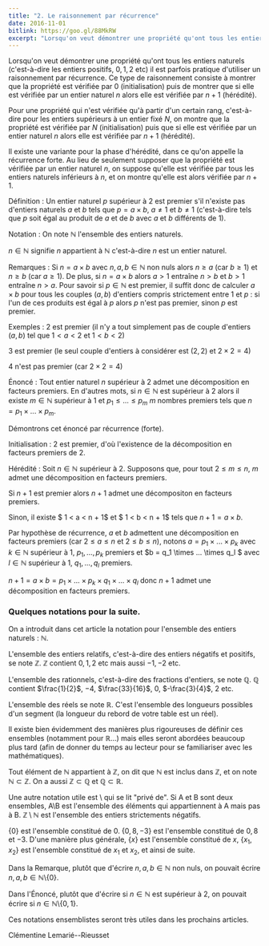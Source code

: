 ```yaml
---
title: "2. Le raisonnement par récurrence"
date: 2016-11-01
bitlink: https://goo.gl/88MkRW
excerpt: "Lorsqu'on veut démontrer une propriété qu'ont tous les entiers naturels (c'est-à-dire les entiers positifs, 0, 1, 2 etc) il est parfois pratique d'utiliser un raisonnement par récurrence. Ce type de raisonnement consiste à montrer que la propriété est vérifiée par 0 (initialisation) puis de montrer que si elle est vérifiée par un entier naturel n alors elle est vérifiée par n + 1 (hérédité)..."
---
```


Lorsqu'on veut démontrer une propriété qu'ont tous les entiers naturels (c'est-à-dire les entiers positifs, $0, 1, 2$ etc) il est parfois pratique d'utiliser un raisonnement par récurrence. Ce type de raisonnement consiste à montrer que la propriété est vérifiée par $0$ (initialisation) puis de montrer que si elle est vérifiée par un entier naturel $n$ alors elle est vérifiée par $n + 1$ (hérédité). 

Pour une propriété qui n'est vérifiée qu'à partir d'un certain rang, c'est-à-dire pour les entiers supérieurs à un entier fixé $N$, on montre que la propriété est vérifiée par $N$ (initialisation) puis que si elle est vérifiée par un entier naturel $n$ alors elle est vérifiée par $n + 1$ (hérédité).

Il existe une variante pour la phase d'hérédité, dans ce qu'on appelle la récurrence forte. Au lieu de seulement supposer que la propriété est vérifiée par un entier naturel $n$, on suppose qu'elle est vérifiée par tous les entiers naturels inférieurs à $n$, et on montre qu'elle est alors vérifiée par $n + 1$.

Définition : Un entier naturel $p$ supérieur à $2$ est premier s'il n'existe pas d'entiers naturels $a$ et $b$ tels que $p = a\times b$, $a \neq 1$ et $b \neq 1$ (c'est-à-dire tels que $p$ soit égal au produit de $a$ et de $b$ avec $a$ et $b$ différents de $1$).

Notation : On note $\mathbb{N}$ l'ensemble des entiers naturels.

$n \in \mathbb{N}$ signifie $n$ appartient à $\mathbb{N}$ c'est-à-dire $n$ est un entier naturel.

Remarques : Si $n = a\times b$ avec $n,a,b \in \mathbb{N}$ non nuls alors $n \geq a$ (car $b \geq 1$) et $n \geq b$ (car $a \geq 1$). De plus, si $n = a\times b$ alors $a > 1$ entraîne $n > b$ et $b > 1$ entraîne $n > a$. Pour savoir si $p \in \mathbb{N}$ est premier, il suffit donc de calculer $a\times b$ pour tous les couples $(a,b)$ d'entiers compris strictement entre $1$ et $p$ : si l'un de ces produits est égal à $p$ alors $p$ n'est pas premier, sinon $p$ est premier.

Exemples : $2$ est premier (il n'y a tout simplement pas de couple d'entiers $(a,b)$ tel que $1<a<2$ et $1<b<2$)

$3$ est premier (le seul couple d'entiers à considérer est $(2,2)$ et $2 \times 2 = 4$)

$4$ n'est pas premier (car $2 \times 2 = 4$)

Énoncé : Tout entier naturel $n$ supérieur à $2$ admet une décomposition en facteurs premiers. En d'autres mots, si $n \in \mathbb{N}$ est supérieur à $2$ alors il existe $m \in \mathbb{N}$ supérieur à $1$ et $p_1 \leq ... \leq p_m$ $m$ nombres premiers tels que $n = p_1 \times ... \times p_m$.

Démontrons cet énoncé par récurrence (forte).

Initialisation : $2$ est premier, d'où l'existence de la décomposition en facteurs premiers de $2$.

Hérédité : Soit $n \in \mathbb{N}$ supérieur à $2$. Supposons que, pour tout $2 \leq m \leq n$, $m$ admet une décomposition en facteurs premiers.

Si $n + 1$ est premier alors $n + 1$ admet une décompositon en facteurs premiers.

Sinon, il existe $ 1 < a < n + 1$ et $ 1 < b < n + 1$ tels que $n + 1 = a \times b$.

Par hypothèse de récurrence, $a$ et $b$ admettent une décomposition en facteurs premiers (car $2 \leq a \leq n$ et $2 \leq b \leq n$), notons $a = p_1 \times ... \times p_k$ avec $k \in \mathbb{N}$ supérieur à 1, $p_1, ..., p_k$ premiers et $b = q_1 \times ... \times q_l $ avec $l \in \mathbb{N}$ supérieur à 1, $q_1, ..., q_l$ premiers.

$n + 1 = a \times b = p_1 \times ... \times p_k \times q_1 \times ... \times q_l$ donc $n + 1$ admet une décomposition en facteurs premiers.

### Quelques notations pour la suite. ###

On a introduit dans cet article la notation pour l'ensemble des entiers naturels : $\mathbb{N}$.

L'ensemble des entiers relatifs, c'est-à-dire des entiers négatifs et positifs, se note $\mathbb{Z}$. $\mathbb{Z}$ contient $0, 1, 2$ etc mais aussi $-1, -2$ etc.

L'ensemble des rationnels, c'est-à-dire des fractions d'entiers, se note $\mathbb{Q}$. $\mathbb{Q}$ contient $\frac{1}{2}$, $-4$, $\frac{33}{16}$, $0$, $-\frac{3}{4}$, $2$ etc.

L'ensemble des réels se note $\mathbb{R}$. C'est l'ensemble des longueurs possibles d'un segment (la longueur du rebord de votre table est un réel).

Il existe bien évidemment des manières plus rigoureuses de définir ces ensembles (notamment pour $\mathbb{R}$...) mais elles seront abordées beaucoup plus tard (afin de donner du temps au lecteur pour se familiariser avec les mathématiques).

Tout élément de $\mathbb{N}$ appartient à $\mathbb{Z}$, on dit que $\mathbb{N}$ est inclus dans $\mathbb{Z}$, et on note $\mathbb{N} \subset \mathbb{Z}$. On a aussi $\mathbb{Z} \subset \mathbb{Q}$ et $\mathbb{Q} \subset \mathbb{R}$.

Une autre notation utile est $\setminus$ qui se lit "privé de". Si A et B sont deux ensembles, A$\setminus$B est l'ensemble des éléments qui appartiennent à A mais pas à B. $\mathbb{Z} \setminus \mathbb{N}$ est l'ensemble des entiers strictements négatifs.

{$0$} est l'ensemble constitué de $0$. {$0, 8, -3$} est l'ensemble constitué de $0, 8$ et $-3$. D'une manière plus générale, {$x$} est l'ensemble constitué de $x$, {$x_1, x_2$} est l'ensemble constitué de $x_1$ et $x_2$, et ainsi de suite.

Dans la Remarque, plutôt que d'écrire $n,a,b \in \mathbb{N}$ non nuls, on pouvait écrire $n,a,b \in \mathbb{N}\setminus${$0$}.

Dans l'Énoncé, plutôt que d'écrire si $n \in \mathbb{N}$ est supérieur à $2$, on pouvait écrire si $n \in \mathbb{N}\setminus${$0, 1$}.

Ces notations ensemblistes seront très utiles dans les prochains articles.

Clémentine Lemarié--Rieusset

